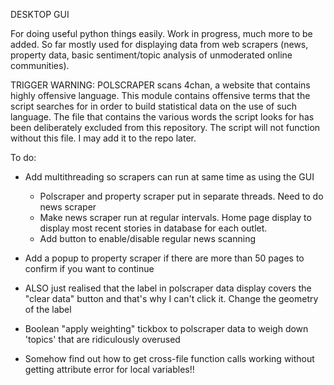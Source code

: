 DESKTOP GUI

For doing useful python things easily. Work in progress, much more to be added. So far mostly used for displaying data from web scrapers (news, property data, basic sentiment/topic analysis of unmoderated online communities).

TRIGGER WARNING: POLSCRAPER scans 4chan, a website that contains highly offensive language. This module contains offensive terms that the script searches for in order to build statistical data on the use of such language. The file that contains the various words the script looks for has been deliberately excluded from this repository. The script will not function without this file. I may add it to the repo later.

To do:

- Add multithreading so scrapers can run at same time as using the GUI
    - Polscraper and property scraper put in separate threads. Need to do news scraper
    - Make news scraper run at regular intervals. Home page display to display most recent stories in database for each outlet. 
    - Add button to enable/disable regular news scanning
- Add a popup to property scraper if there are more than 50 pages to confirm if you want to continue
- ALSO just realised that the label in polscraper data display covers the "clear data" button and that's why I can't click it. Change the geometry of the label
- Boolean "apply weighting" tickbox to polscraper data to weigh down 'topics' that are ridiculously overused

- Somehow find out how to get cross-file function calls working without getting attribute error for local variables!!